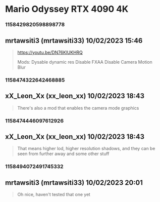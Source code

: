 # Mario Odyssey RTX 4090 4K
### 1158429820598898778
## mrtawsiti3 (mrtawsiti33) 10/02/2023 15:46 

> https://youtu.be/DN76KlUKHRQ
> 
> Mods:
> Dysable dynamic res
> Disable FXAA
> Disable Camera Motion Blur

### 1158474322642468885
## xX_Leon_Xx (xx_leon_xx) 10/02/2023 18:43 

> There's also a mod that enables the camera mode graphics

### 1158474446097612926
## xX_Leon_Xx (xx_leon_xx) 10/02/2023 18:43 

> That means higher lod, higher resolution shadows, and they can be seen from further away and some other stuff

### 1158494072491745332
## mrtawsiti3 (mrtawsiti33) 10/02/2023 20:01 

> Oh nice, haven't tested that one yet

